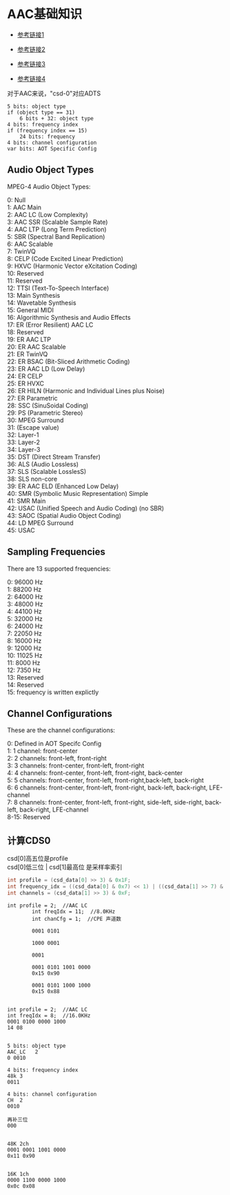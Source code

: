 # AAC基础知识
* [参考链接1](https://stackoverflow.com/questions/18784781/how-to-initialize-mediaformat-to-configure-a-mediacodec-to-decode-raw-aac-data)

* [参考链接2](https://wiki.multimedia.cx/index.php?title=ADTS)

* [参考链接3](https://stackoverflow.com/questions/48164609/when-i-encode-pcm-to-an-aac-file-the-file-is-not-correctly-analyzed-with-aac-ana)

* [参考链接4](https://wiki.multimedia.cx/index.php?title=MPEG-4_Audio)


对于AAC来说，"csd-0"对应ADTS

```
5 bits: object type
if (object type == 31)
    6 bits + 32: object type
4 bits: frequency index
if (frequency index == 15)
    24 bits: frequency
4 bits: channel configuration
var bits: AOT Specific Config
````


## Audio Object Types

MPEG-4 Audio Object Types:

0: Null  
1: AAC Main  
2: AAC LC (Low Complexity)  
3: AAC SSR (Scalable Sample Rate)  
4: AAC LTP (Long Term Prediction)  
5: SBR (Spectral Band Replication)  
6: AAC Scalable  
7: TwinVQ  
8: CELP (Code Excited Linear Prediction)  
9: HXVC (Harmonic Vector eXcitation Coding)  
10: Reserved  
11: Reserved  
12: TTSI (Text-To-Speech Interface)  
13: Main Synthesis  
14: Wavetable Synthesis  
15: General MIDI  
16: Algorithmic Synthesis and Audio Effects  
17: ER (Error Resilient) AAC LC  
18: Reserved  
19: ER AAC LTP  
20: ER AAC Scalable  
21: ER TwinVQ  
22: ER BSAC (Bit-Sliced Arithmetic Coding)  
23: ER AAC LD (Low Delay)  
24: ER CELP  
25: ER HVXC  
26: ER HILN (Harmonic and Individual Lines plus Noise)  
27: ER Parametric  
28: SSC (SinuSoidal Coding)  
29: PS (Parametric Stereo)  
30: MPEG Surround  
31: (Escape value)  
32: Layer-1  
33: Layer-2  
34: Layer-3  
35: DST (Direct Stream Transfer)  
36: ALS (Audio Lossless)  
37: SLS (Scalable LosslesS)  
38: SLS non-core  
39: ER AAC ELD (Enhanced Low Delay)  
40: SMR (Symbolic Music Representation) Simple  
41: SMR Main  
42: USAC (Unified Speech and Audio Coding) (no SBR)  
43: SAOC (Spatial Audio Object Coding)  
44: LD MPEG Surround  
45: USAC  


## Sampling Frequencies  
There are 13 supported frequencies:

0: 96000 Hz  
1: 88200 Hz  
2: 64000 Hz  
3: 48000 Hz  
4: 44100 Hz  
5: 32000 Hz  
6: 24000 Hz  
7: 22050 Hz  
8: 16000 Hz  
9: 12000 Hz  
10: 11025 Hz  
11: 8000 Hz  
12: 7350 Hz  
13: Reserved  
14: Reserved  
15: frequency is written explictly  

## Channel Configurations  
These are the channel configurations:  

0: Defined in AOT Specifc Config  
1: 1 channel: front-center  
2: 2 channels: front-left, front-right  
3: 3 channels: front-center, front-left, front-right  
4: 4 channels: front-center, front-left, front-right, back-center  
5: 5 channels: front-center, front-left, front-right,back-left, back-right  
6: 6 channels: front-center, front-left, front-right, back-left, back-right, LFE-channel  
7: 8 channels: front-center, front-left, front-right, side-left, side-right, back-left, back-right, LFE-channel  
8-15: Reserved  

## 计算CDS0

csd[0]高五位是profile  
csd[0]低三位 | csd[1]最高位 是采样率索引  

```c
int profile = (csd_data[0] >> 3) & 0x1F;
int frequency_idx = ((csd_data[0] & 0x7) << 1) | ((csd_data[1] >> 7) & 0x1);
int channels = (csd_data[1] >> 3) & 0xF;

```

```
int profile = 2;  //AAC LC
        int freqIdx = 11;  //8.0KHz
        int chanCfg = 1;  //CPE 声道数
        
        0001 0101
        
        1000 0001
        
        0001
        
        0001 0101 1001 0000
        0x15 0x90
        
        0001 0101 1000 1000
        0x15 0x88


int profile = 2;  //AAC LC
int freqIdx = 8;  //16.0KHz
0001 0100 0000 1000
14 08


5 bits: object type
AAC_LC   2
0 0010

4 bits: frequency index
48k 3
0011

4 bits: channel configuration
CH  2
0010

再补三位
000


48K 2ch
0001 0001 1001 0000
0x11 0x90


16K 1ch
0000 1100 0000 1000
0x0c 0x08

```